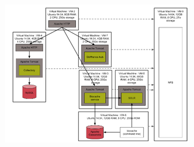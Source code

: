 ![GBIF France Architecture](https://raw.githubusercontent.com/AtlasOfLivingAustralia/documentation/master/GBIF_France_architecture.png)